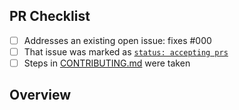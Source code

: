 <!-- 👋 Hi, thanks for sending a PR to analytics-backend-wechat! 💖.
Please fill out all fields below and make sure each item is true and [x] checked.
Otherwise we may not be able to review your PR. -->

## PR Checklist

- [ ] Addresses an existing open issue: fixes #000
- [ ] That issue was marked as [`status: accepting prs`](https://github.com/sb-child-private-UJ5N8BYo/analytics-backend-wechat/issues?q=is%3Aopen+is%3Aissue+label%3A%22status%3A+accepting+prs%22)
- [ ] Steps in [CONTRIBUTING.md](https://github.com/sb-child-private-UJ5N8BYo/analytics-backend-wechat/blob/main/.github/CONTRIBUTING.md) were taken

## Overview

<!-- Description of what is changed and how the code change does that. -->
